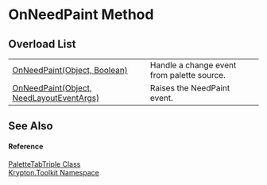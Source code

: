 # OnNeedPaint Method


## Overload List
<table>
<tr>
<td><a href="4f68a302-bc79-4318-823c-b8d13f36df12.md">OnNeedPaint(Object, Boolean)</a></td>
<td>Handle a change event from palette source.</td></tr>
<tr>
<td><a href="302d526d-0f27-d317-712d-92aab66d2d2e.md">OnNeedPaint(Object, NeedLayoutEventArgs)</a></td>
<td>Raises the NeedPaint event.</td></tr>
</table>

## See Also


#### Reference
<a href="84d71f96-d140-530c-6444-5bdbf879c919.md">PaletteTabTriple Class</a>  
<a href="79d2eac2-21f4-54ff-7552-b20c33c30600.md">Krypton.Toolkit Namespace</a>  
